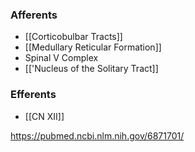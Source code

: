 ### Afferents
- [[Corticobulbar Tracts]]
- [[Medullary Reticular Formation]]
- Spinal V Complex
- [['Nucleus of the Solitary Tract]]
### Efferents
- [[CN XII]]

https://pubmed.ncbi.nlm.nih.gov/6871701/